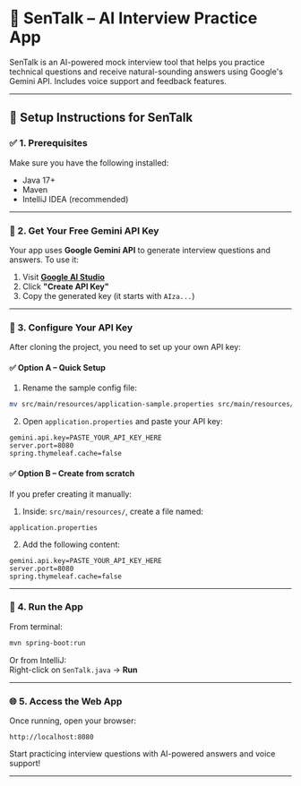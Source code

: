 # 🤖 SenTalk – AI Interview Practice App

SenTalk is an AI-powered mock interview tool that helps you practice technical questions and receive natural-sounding answers using Google's Gemini API. Includes voice support and feedback features.

---

## 🔧 Setup Instructions for SenTalk

### ✅ 1. Prerequisites

Make sure you have the following installed:

- Java 17+
- Maven
- IntelliJ IDEA (recommended)

---

### 🔑 2. Get Your Free Gemini API Key

Your app uses **Google Gemini API** to generate interview questions and answers. To use it:

1. Visit **[Google AI Studio](https://aistudio.google.com/app/apikey)**
2. Click **"Create API Key"**
3. Copy the generated key (it starts with `AIza...`)

---

### 📄 3. Configure Your API Key

After cloning the project, you need to set up your own API key:

#### ✅ Option A – Quick Setup

1. Rename the sample config file:

```bash
mv src/main/resources/application-sample.properties src/main/resources/application.properties
```

2. Open `application.properties` and paste your API key:

```properties
gemini.api.key=PASTE_YOUR_API_KEY_HERE
server.port=8080
spring.thymeleaf.cache=false
```

#### ✅ Option B – Create from scratch

If you prefer creating it manually:

1. Inside: `src/main/resources/`, create a file named:

```
application.properties
```

2. Add the following content:

```properties
gemini.api.key=PASTE_YOUR_API_KEY_HERE
server.port=8080
spring.thymeleaf.cache=false
```

---

### 🚀 4. Run the App

From terminal:

```bash
mvn spring-boot:run
```

Or from IntelliJ:  
Right-click on `SenTalk.java` → **Run**

---

### 🌐 5. Access the Web App

Once running, open your browser:

```
http://localhost:8080
```

Start practicing interview questions with AI-powered answers and voice support!

---
